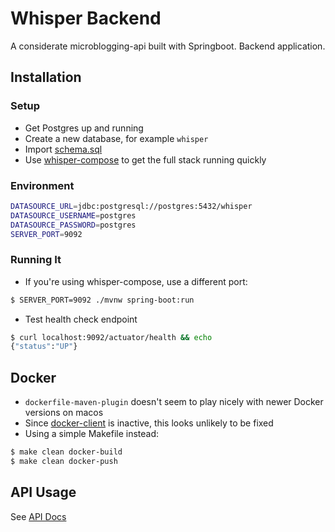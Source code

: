 # Whisper Backend

A considerate microblogging-api built with Springboot. Backend application.

## Installation

### Setup

- Get Postgres up and running
- Create a new database, for example `whisper`
- Import [schema.sql](./src/main/resources/schema.sql)
- Use [whisper-compose](https://github.com/joerx/whisper-compose/) to get the full stack running quickly 

### Environment

```sh
DATASOURCE_URL=jdbc:postgresql://postgres:5432/whisper
DATASOURCE_USERNAME=postgres
DATASOURCE_PASSWORD=postgres
SERVER_PORT=9092
```

### Running It

- If you're using whisper-compose, use a different port:

```sh
$ SERVER_PORT=9092 ./mvnw spring-boot:run
```

- Test health check endpoint

```sh
$ curl localhost:9092/actuator/health && echo
{"status":"UP"}
```

## Docker

- `dockerfile-maven-plugin` doesn't seem to play nicely with newer Docker versions on macos
- Since [docker-client](https://github.com/spotify/docker-client) is inactive, this looks unlikely to be fixed
- Using a simple Makefile instead:

```sh
$ make clean docker-build
$ make clean docker-push
```

## API Usage

See [API Docs](https://github.com/joerx/whisper-api/blob/master/docs/api.md)
